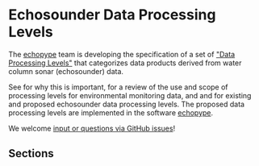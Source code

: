 # Echosounder Data Processing Levels

The [echopype](https://echopype.readthedocs.io) team is developing the specification of a set of ["Data Processing Levels"](./review.md) that categorizes data products derived from water column sonar (echosounder) data.

See [](./background.md) for why this is important, [](./review) for a review of the use and scope of processing levels for environmental monitoring data, and [](./echodata_existing.md) and [](./echodata_proposed.md) for existing and proposed echosounder data processing levels. The proposed data processing levels are implemented in the software [echopype](https://echopype.readthedocs.io).

We welcome [input or questions via GitHub issues](https://github.com/uw-echospace/data-processing-levels/issues/new)!


## Sections

```{tableofcontents}
```
